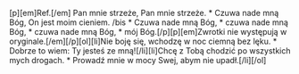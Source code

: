 [p][em]Ref.[/em] Pan mnie strzeże, Pan mnie strzeże. * Czuwa nade mną Bóg, On jest moim cieniem. /bis * Czuwa nade mną Bóg, * czuwa nade mną Bóg, * czuwa nade mną Bóg, * mój Bóg.[/p][p][em]Zwrotki nie występują w oryginale.[/em][/p][ol][li]Nie boję się, wchodzę w noc ciemną bez lęku. * Dobrze to wiem: Ty jesteś ze mną![/li][li]Chcę z Tobą chodzić po wszystkich mych drogach. * Prowadź mnie w mocy Swej, abym nie upadł.[/li][/ol]